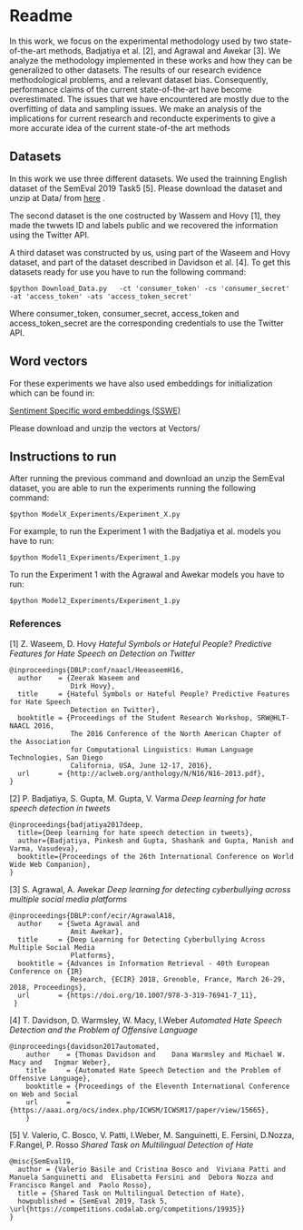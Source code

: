 # Readme
In this work, we focus on the experimental methodology used by two state-of-the-art methods, Badjatiya et al. [2], and Agrawal and Awekar [3].
We analyze the methodology implemented in these works and how they can be generalized to other datasets. The results of our research evidence methodological problems, and a relevant dataset bias. Consequently, performance claims of the current state-of-the-art have become overestimated. The issues that we have encountered are mostly due to the overfitting of data and sampling issues. We make an analysis of the implications for current research and reconducte experiments to give a more accurate idea of the current state-of-the art methods 

## Datasets
In this work we use three different datasets. We used the trainning English dataset of the SemEval 2019 Task5 [5]. Please download the dataset and unzip at Data/ from [here](https://goo.gl/forms/UPD2m8isvXMTvXV73) .

The second dataset is the one costructed by Wassem and Hovy [1], they made the twwets ID and labels public and we recovered the information using the Twitter API. 

A third dataset was constructed by us, using part of the Waseem and Hovy dataset, and part of the dataset described in Davidson et al. [4]. To get this datasets ready for use you have to run the following command:

```
$python Download_Data.py   -ct 'consumer_token' -cs 'consumer_secret' -at 'access_token' -ats 'access_token_secret'
```

Where consumer_token, consumer_secret, access_token and access_token_secret are the corresponding credentials to use the Twitter API.

## Word vectors
For these experiments we have also used embeddings for initialization which can be found in:

[Sentiment Specific word embeddings (SSWE)](http://ir.hit.edu.cn/~dytang/paper/sswe/embedding-results.zip) 

Please download and unzip the vectors at Vectors/ 
<!-- 
## Description of the Experiments 
### Experiment 1
We reproduced the Agrawal and Awekar [3] and Badjatiya et al. [2] best reported models, following closely their paper description and the companion code.
### Experiment 2
In this experiment we take into account the issues we observed in the original implementation and modified the code consequently.
#### Agrawal and Awekar model
We re-conducted the same method proposed by Agrawal and Awekar [1] but this time making first the train-test splitting and then oversamplingthe train set before training the models. 
#### Badjatiya et al model
We re-run thesame method proposed by Badjatiya et al. [2] but this timeextracting features only from the set train (by using the LSTM-based architecture), then training the GBDT classifierwith these features over the same set train, and reporting all the metrics over the ttest.
### Experiment 3
To estimate how well do these models generalize to other dataset from the same domain, evaluate those models –generated on the complete Waseem & Hovy dataset on the SemEval2019 dataset.
### Experiment 4
We partitioned the Wassem & Hovy dataset into trainning and testing sets, ensuring that no user is repeated between train and test set, and also ensuring at least an 85% of tweets of each class are in the train set. 
To run the Experiment for one and other method you can run:
### Experiment 5
In this experiment we perform a 10-fold cross validation considering partitions with no overlapping users between the train and test sets using the enriched dataset.
### Experiment 6
To corroborate the generalization of the resulting model we use our newly created dataset to train the modelsproposed by Badjatiya et al. [2] and by Agrawal and Awekar[1]. Then we evaluate these models on previously unseen data by classifying tweets in the SemEval 2019 set. -->

## Instructions to run
After running the previous command and download an unzip the SemEval dataset, you are able to run the experiments running the following command:
```
$python ModelX_Experiments/Experiment_X.py
```
For example, to run the Experiment 1 with the Badjatiya et al. models you have to run:
```
$python Model1_Experiments/Experiment_1.py
```
To run the Experiment 1 with the Agrawal and Awekar models you have to run:
```
$python Model2_Experiments/Experiment_1.py
```
### References

[1] Z. Waseem, D. Hovy _Hateful Symbols or Hateful People\? Predictive Features for Hate Speech on Detection on Twitter_
```                    
@inproceedings{DBLP:conf/naacl/HeeaseemH16,
  author    = {Zeerak Waseem and
               Dirk Hovy},
  title     = {Hateful Symbols or Hateful People? Predictive Features for Hate Speech
               Detection on Twitter},
  booktitle = {Proceedings of the Student Research Workshop, SRW@HLT-NAACL 2016,
               The 2016 Conference of the North American Chapter of the Association
               for Computational Linguistics: Human Language Technologies, San Diego
               California, USA, June 12-17, 2016},
  url       = {http://aclweb.org/anthology/N/N16/N16-2013.pdf},
}
```
[2]  P. Badjatiya, S. Gupta, M. Gupta, V. Varma _Deep learning for hate speech detection in tweets_
```
@inproceedings{badjatiya2017deep,
  title={Deep learning for hate speech detection in tweets},
  author={Badjatiya, Pinkesh and Gupta, Shashank and Gupta, Manish and Varma, Vasudeva},
  booktitle={Proceedings of the 26th International Conference on World Wide Web Companion},
}
```
[3] S. Agrawal, A. Awekar _Deep learning for detecting cyberbullying across multiple social media platforms_
```
@inproceedings{DBLP:conf/ecir/AgrawalA18,
  author    = {Sweta Agrawal and
               Amit Awekar},
  title     = {Deep Learning for Detecting Cyberbullying Across Multiple Social Media
               Platforms},
  booktitle = {Advances in Information Retrieval - 40th European Conference on {IR}
               Research, {ECIR} 2018, Grenoble, France, March 26-29, 2018, Proceedings},
  url       = {https://doi.org/10.1007/978-3-319-76941-7_11},
 }
```
[4] T. Davidson, D. Warmsley, W. Macy, I.Weber _Automated Hate Speech Detection and the Problem of Offensive Language_
```
@inproceedings{davidson2017automated,
	author    = {Thomas Davidson and 	Dana Warmsley and Michael W. Macy and	Ingmar Weber},
	title     = {Automated Hate Speech Detection and the Problem of Offensive Language},
	booktitle = {Proceedings of the Eleventh International Conference on Web and Social
	url       = {https://aaai.org/ocs/index.php/ICWSM/ICWSM17/paper/view/15665},
	}
```
[5] V. Valerio, C. Bosco, V. Patti, I.Weber, M. Sanguinetti, E. Fersini, D.Nozza, F.Rangel, P. Rosso _Shared Task on Multilingual Detection of Hate_
```
@misc{SemEval19,
  author = {Valerio Basile and Cristina Bosco and  Viviana Patti and  Manuela Sanguinetti and  Elisabetta Fersini and  Debora Nozza and   Francisco Rangel and  Paolo Rosso},
  title = {Shared Task on Multilingual Detection of Hate},
  howpublished = {SemEval 2019, Task 5, \url{https://competitions.codalab.org/competitions/19935}}
}
```